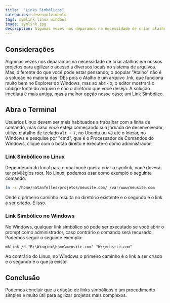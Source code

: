```yaml
---
title:  "Links Simbólicos"
categories: desenvolvimento
tags: symlink linux windows
image: symlink.jpg
description: Algumas vezes nos deparamos na necessidade de criar atalhos em nossos projetos para agilizar o acesso a diversos locais no sistema de arquivos. Mas, diferente do que você pode estar pensando, o popular "Atalho" não é a solução na maioria das IDEs pois o Atalho é um arquivo .Ink, que funciona muito bem no Explorer do Windows, mas ao abri-lo, o editor mostrará o código-fonte do arquivo e não o diretório que você deseja. A solução imediata é mais antiga, mas a melhor opção nesse caso; um Link Simbólico.
---
```


## Considerações

Algumas vezes nos deparamos na necessidade de criar atalhos em nossos projetos para agilizar o acesso a diversos locais no sistema de arquivos. Mas, diferente do que você pode estar pensando, o popular "Atalho" não é a solução na maioria das IDEs pois o Atalho é um arquivo .Ink, que funciona muito bem no Explorer do Windows, mas ao abri-lo, o editor mostrará o código-fonte do arquivo e não o diretório que você deseja. A solução imediata é mais antiga, mas a melhor opção nesse caso; um Link Simbólico.

## Abra o Terminal

Usuários Linux devem ser mais habituados a trabalhar com a linha de comando, mas caso você esteja começando sua jornada de desenvolvedor, utilize o atalho de teclado `Alt + T`, no Ubuntu ou vá até o Iniciar, no Windows e pesquise por "cmd", que é o Processador de Comandos do Windows, clique com o botão direito e execute-o como administrador.

### Link Simbólico no Linux

Dependendo do local para o qual você queira criar o symlink, você deverá ter privilégios root.
No Linux, podemos usar como exemplo o seguinte comando:

```sh
ln -s /home/natanfelles/projetos/meusite.com/ /var/www/meusite.com
```

Onde o primeiro caminho resulta no diretório existente e o segundo é o link a ser criado. É isso.

### Link Simbólico no Windows

No Windows, qualquer link simbólico só pode ser executado se você abrir o prompt como administrador, caso contrário o comando será recusado. Podemos seguir o seguinte exemplo:

```
mklink /d "B:\Winginx\home\meusite.com" "W:\meusite.com"
```

Ao contrário do Linux, no Windows o primeiro caminho é o link a ser criado e o segundo é o que já existe.

## Conclusão

Podemos concluir que a criação de links simbólicos é um procedimento simples e muito útil para agilizar projetos mais complexos.
